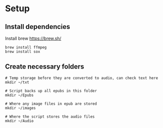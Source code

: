 # Setup

## Install dependencies

Install brew https://brew.sh/
```
brew install ffmpeg
brew install sox
```

## Create necessary folders
```
# Temp storage before they are converted to audio, can check text here
mkdir ~/txt

# Script backs up all epubs in this folder
mkdir ~/Epubs

# Where any image files in epub are stored
mkdir ~/images

# Where the script stores the audio files
mkdir ~/Audio
```